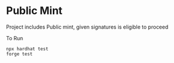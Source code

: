# Public Mint

Project includes Public mint, given signatures is eligible to proceed 


To Run 

```shell
npx hardhat test
forge test
```
